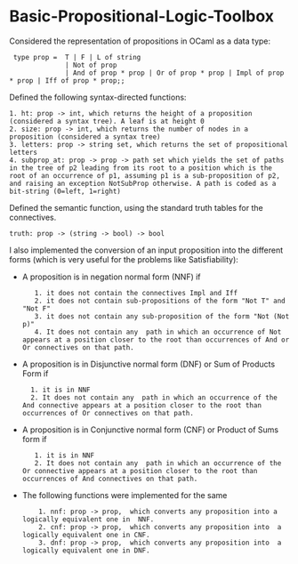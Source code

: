 # Basic-Propositional-Logic-Toolbox

Considered the representation of propositions in OCaml as a data type:

     type prop =  T | F | L of string 
                  | Not of prop
                  | And of prop * prop | Or of prop * prop | Impl of prop * prop | Iff of prop * prop;;

Defined the following syntax-directed functions:

    1. ht: prop -> int, which returns the height of a proposition (considered a syntax tree). A leaf is at height 0
    2. size: prop -> int, which returns the number of nodes in a proposition (considered a syntax tree)
    3. letters: prop -> string set, which returns the set of propositional letters
    4. subprop_at: prop -> prop -> path set which yields the set of paths in the tree of p2 leading from its root to a position which is the root of an occurrence of p1, assuming p1 is a sub-proposition of p2, and raising an exception NotSubProp otherwise. A path is coded as a bit-string (0=left, 1=right)

Defined the semantic function, using the standard truth tables for the connectives.

    truth: prop -> (string -> bool) -> bool

I also implemented the conversion of an input proposition into the different forms (which is very useful for the problems like Satisfiability):

* A proposition is in negation normal form (NNF)  if

         1. it does not contain the connectives Impl and Iff 
         2. it does not contain sub-propositions of the form "Not T" and "Not F"
         3. it does not contain any sub-proposition of the form "Not (Not p)"
         4. It does not contain any  path in which an occurrence of Not appears at a position closer to the root than occurrences of And or Or connectives on that path.

*  A proposition is in Disjunctive normal form (DNF) or Sum of Products Form if 

         1. it is in NNF
         2. It does not contain any  path in which an occurrence of the And connective appears at a position closer to the root than occurrences of Or connectives on that path.

* A proposition is in Conjunctive normal form (CNF) or Product of Sums form if 

         1. it is in NNF
         2. It does not contain any  path in which an occurrence of the Or connective appears at a position closer to the root than occurrences of And connectives on that path.

* The following functions were implemented for the same

          1. nnf: prop -> prop,  which converts any proposition into a logically equivalent one in  NNF.
          2. cnf: prop -> prop,  which converts any proposition into  a logically equivalent one in CNF.
          3. dnf: prop -> prop,  which converts any proposition into  a logically equivalent one in DNF.
